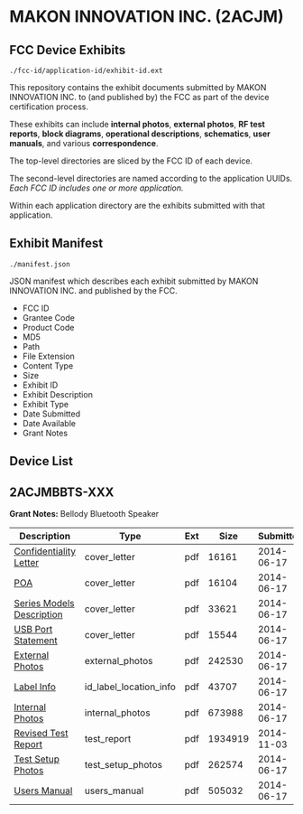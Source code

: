 # MAKON INNOVATION INC. (2ACJM)
## FCC Device Exhibits

```
./fcc-id/application-id/exhibit-id.ext
```

This repository contains the exhibit documents submitted by MAKON INNOVATION INC. to (and published by) the FCC as part of the device certification process.

These exhibits can include **internal photos**, **external photos**, **RF test reports**, **block diagrams**, **operational descriptions**, **schematics**, **user manuals**, and various **correspondence**.

The top-level directories are sliced by the FCC ID of each device.

The second-level directories are named according to the application UUIDs. *Each FCC ID includes one or more application.*

Within each application directory are the exhibits submitted with that application. 

## Exhibit Manifest

```
./manifest.json
```

JSON manifest which describes each exhibit submitted by MAKON INNOVATION INC. and published by the FCC.

- FCC ID
- Grantee Code
- Product Code
- MD5
- Path
- File Extension
- Content Type
- Size
- Exhibit ID
- Exhibit Description
- Exhibit Type
- Date Submitted
- Date Available
- Grant Notes

## Device List
## 2ACJMBBTS-XXX
**Grant Notes:** Bellody Bluetooth Speaker

| Description | Type | Ext | Size | Submitted | Available |
| ----------- | ---- | --- | ---- | --------- | --------- |
| [Confidentiality Letter](2ACJMBBTS-XXX/924fc7806b216c1cef213d00d1fbcbb7/2297292.pdf) | cover_letter | pdf | 16161 | 2014-06-17 | 2014-06-17 |
| [POA](2ACJMBBTS-XXX/924fc7806b216c1cef213d00d1fbcbb7/2297296.pdf) | cover_letter | pdf | 16104 | 2014-06-17 | 2014-06-17 |
| [Series Models Description](2ACJMBBTS-XXX/924fc7806b216c1cef213d00d1fbcbb7/2297297.pdf) | cover_letter | pdf | 33621 | 2014-06-17 | 2014-06-17 |
| [USB Port Statement](2ACJMBBTS-XXX/924fc7806b216c1cef213d00d1fbcbb7/2297300.pdf) | cover_letter | pdf | 15544 | 2014-06-17 | 2014-06-17 |
| [External Photos](2ACJMBBTS-XXX/924fc7806b216c1cef213d00d1fbcbb7/2297293.pdf) | external_photos | pdf | 242530 | 2014-06-17 | 2014-06-17 |
| [Label Info](2ACJMBBTS-XXX/924fc7806b216c1cef213d00d1fbcbb7/2297294.pdf) | id_label_location_info | pdf | 43707 | 2014-06-17 | 2014-06-17 |
| [Internal Photos](2ACJMBBTS-XXX/924fc7806b216c1cef213d00d1fbcbb7/2297295.pdf) | internal_photos | pdf | 673988 | 2014-06-17 | 2014-06-17 |
| [Revised Test Report](2ACJMBBTS-XXX/924fc7806b216c1cef213d00d1fbcbb7/2434377.pdf) | test_report | pdf | 1934919 | 2014-11-03 | 2014-06-17 |
| [Test Setup Photos](2ACJMBBTS-XXX/924fc7806b216c1cef213d00d1fbcbb7/2297299.pdf) | test_setup_photos | pdf | 262574 | 2014-06-17 | 2014-06-17 |
| [Users Manual](2ACJMBBTS-XXX/924fc7806b216c1cef213d00d1fbcbb7/2297301.pdf) | users_manual | pdf | 505032 | 2014-06-17 | 2014-06-17 |

